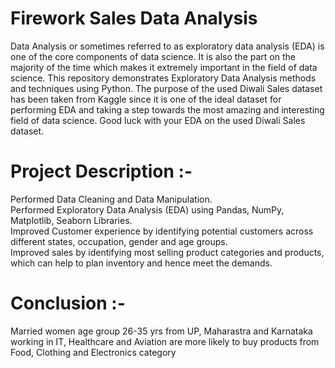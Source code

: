 # Firework Sales Data Analysis
Data Analysis or sometimes referred to as exploratory data analysis (EDA) is one of the core components of data science. It is also the part on the majority of the time which makes it extremely important in the field of data science. This repository demonstrates Exploratory Data Analysis methods and techniques using Python. The purpose of the used Diwali Sales dataset has been taken from Kaggle since it is one of the ideal dataset for performing EDA and taking a step towards the most amazing and interesting field of data science. Good luck with your EDA on the used Diwali Sales dataset.
# Project Description :-
Performed Data Cleaning and Data Manipulation. <br>
Performed Exploratory Data Analysis (EDA) using Pandas, NumPy, Matplotlib, Seaborn Libraries. <br>
Improved Customer experience by identifying potential customers across different states, occupation, gender and age groups. <br>
Improved sales by identifying most selling product categories and products, which can help to plan inventory and hence meet the demands.

# Conclusion :-
Married women age group 26-35 yrs from UP, 
Maharastra and Karnataka working in IT, 
Healthcare and Aviation are more likely to buy products from Food, 
Clothing and Electronics category
